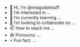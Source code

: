 - 👋 Hi, I’m @imagodatstuff
- 👀 I’m interested in ...
- 🌱 I’m currently learning ...
- 💞️ I’m looking to collaborate on ...
- 📫 How to reach me ...
- 😄 Pronouns: ...
- ⚡ Fun fact: ...

<!---
imagodatstuff/imagodatstuff is a ✨ special ✨ repository because its `README.md` (this file) appears on your GitHub profile.
You can click the Preview link to take a look at your changes.
--->
